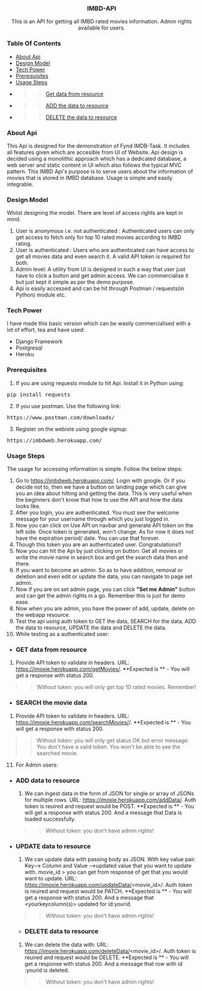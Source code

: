 <div align="center"><h3>IMBD-API</h3></div>
<div align="center">This is an API for getting all IMBD rated movies information. Admin rights available for users.</div>


### Table Of Contents
* [About Api](#about-api)
* [Design Model](#design-model)
* [Tech Power](#tech-power)
* [Prerequisites](#prerequisites)
* [Usage Steps](#usage-steps)
* >> [Get data from resource](#get-data-from-resource)
* >> [ADD the data to resource](#add-data-to-resource)
* >> [DELETE the data to resource](#delete-data-to-resource)

### About Api
This Api is designed for the demonstration of Fynd IMDB-Task. It includes all features given which are accesible from UI of Website.
Api design is decided using a monolithic approach which has a dedicated database, a web server and static content in UI which also follows the typical MVC pattern.
This IMBD Api's purpose is to serve users about the information of movies that is stored in IMBD database. Usage is simple and easily integrable.


### Design Model
Whilst designing the model. There are level of access rights are kept in mind.
1. User is anonymous i.e. not authenticated : Authenticated users can only get access to fetch only for top 10 rated movies according to IMBD rating.
2. User is authenticated : Users who are authenticated can have access to get all movies data and even search it. A valid API token is required for both.
3. Admin level: A utility from UI is designed in such a way that user just have to click a button and get admin access. We can commercialise it but just kept it simple as per the demo purpose.
4. Api is easily accessed and can be hit through Postman / requests(in Python) module etc.

### Tech Power
I have made this basic version which can be wasily commercialised with a lot of effort, tea and have used:
* Django Framework
* Postgresql
* Heroku

### Prerequisites
1. If you are using requests module to hit Api. Install it in Python using:
<pre>pip install requests</pre>

2. If you use postman. Use the following link:
<pre>https://www.postman.com/downloads/</pre>

3. Register on the webiste using google signup:
<pre>https://imbdweb.herokuapp.com/</pre>

### Usage Steps
The usage for accessing information is simple. Follow the below steps:
1. Go to https://imbdweb.herokuapp.com/. Login with google. Or if you decide not to, then we have a button on landing page which can give you an idea about hitting and getting the data. This is very useful when the beginners don't know that how to use the API and how the data looks like.
2. After you login, you are authenticated. You must see the welcome message for your username through which you just logged in.
3. Now you can click on Use API on navbar and generate API token on the left side. Once token is generated, won't change. As for now it does not have the expiration period/ date. You can use that forever.
4. Though this token you are an authenticated user. Congratulations!!
5. Now you can hit the Api by just clicking on button: Get all movies or write the movie name in search box and get the search data then and there.
6. If you want to become an admin. So as to have addition, removal or deletion and even edit or update the data, you can navigate to page set admin.
7. Now if you are on set admin page, you can click **"Set me Admin"** button and can get the admin rights in a go. Remember this is just for demo ease.
8. Now when you are admin, you have the power of add, update, delete on the webapp resource.
9. Test the api using auth token to GET the data, SEARCH for the data, ADD the data to resource, UPDATE the data and DELETE the data.
10. While testing as a authenticated user:


* ### GET data from resource
1. Provide API token to validate in headers. URL: https://imoxie.herokuapp.com/getMovies/.
**Expected is ** - You will get a response with status 200.
>>  Without token: you will only get top 10 rated movies. Remember!

* ### SEARCH the movie data
1. Provide API token to validate in headers. URL: https://imoxie.herokuapp.com/searchMovies/<yourmoviename>/.
  **Expected is ** - You will get a response with status 200.
  >>  Without token: you will only get status OK but error message: You don't have a valid token. You won't be able to see the searched movie.

11. For Admin users:
  
* ### ADD data to resource
  1. We can ingest data in the form of JSON for single or array of JSONs for multiple rows.
  URL: https://imoxie.herokuapp.com/addData/.
  Auth token is reuired and request would be POST.
  **Expected is ** - You will get a response with status 200. And a message that Data is loaded successfully.
  >>  Without token: you don't have admin rights!
  
* ### UPDATE data to resource
  1. We can update data with passing body as JSON. With key value pair. Key--> Column and Value -->updated value that you want to update with.
  movie_id > you can get from response of get that you would want to update.
  URL: https://imoxie.herokuapp.com/updateData/<movie_id>/.
  Auth token is reuired and request would be PATCH.
  **Expected is ** - You will get a response with status 200. And a message that <yourkeycolumn(s)> updated for id:yourid.
  >>  Without token: you don't have admin rights!
  
  * ### DELETE data to resource
  1. We can delete the data with:
  URL: https://imoxie.herokuapp.com/deleteData/<movie_id>/.
  Auth token is reuired and request would be DELETE.
  **Expected is ** - You will get a response with status 200. And a message that row with id :yourid is deleted.
  >>  Without token: you don't have admin rights!
